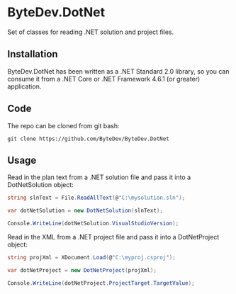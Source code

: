 # ByteDev.DotNet

Set of classes for reading .NET solution and project files.

## Installation

ByteDev.DotNet has been written as a .NET Standard 2.0 library, so you can consume it from a .NET Core or .NET Framework 4.6.1 (or greater) application.

## Code

The repo can be cloned from git bash:

`git clone https://github.com/ByteDev/ByteDev.DotNet`

## Usage

Read in the plan text from a .NET solution file and pass it into a DotNetSolution object:

```c#
string slnText = File.ReadAllText(@"C:\mysolution.sln");

var dotNetSolution = new DotNetSolution(slnText);

Console.WriteLine(dotNetSolution.VisualStudioVersion);
```

Read in the XML from a .NET project file and pass it into a DotNetProject object:

```c#
string projXml = XDocument.Load(@"C:\myproj.csproj");

var dotNetProject = new DotNetProject(projXml);

Console.WriteLine(dotNetProject.ProjectTarget.TargetValue);
```